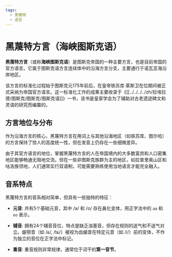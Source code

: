 ```yaml
---
tags:
  - 黑蔑特
  - 语言
---
```

# 黑蔑特方言（海峡图斯克语）

**黑蔑特方言**（或称**海峡图斯克语**）是图斯克帝国的一种主要方言，也是目前帝国的官方语言。它属于图斯克语方言连续体中的沿海方言分支，主要通行于诺瓦亚海沿岸地区。

该方言的标准化过程始于图斯克元175年前后，在皇帝铁苏库·莱斯卫在位期间被正式采纳为帝国官方语言。这一标准化工作的成果主要收录于《[[../../../../zh/拉埃拉德/图斯克/图斯克/图斯克语]]》一书，该书是皇家学会为了辅助对古老遗迹碑文和灵语的研究而编纂的。

## 方言地位与分布

作为沿海方言的核心，黑蔑特方言在用词上与其他沿海地区（如铁苏库、图尔哈）的方言保持了惊人的高度统一性，但在发音上仍存在一些细微差异。

由于其官方语言的地位，掌握黑蔑特方言的人在帝国境内的大多数富庶和人口密集地区能够畅通无阻地交流。但在一些非图斯克族群为主的地区，如拉普里奥山区和咕洛族领地，人们通常实行双语制，可能需要熟练使用当地语言才能完全融入。

## 音系特点

黑蔑特方言的音系相对简单，但具有一些独特的特征：

- **元音**: 共有5个基础元音，其中 /a/ 和 /o/ 存在鼻化变体，用正字法中的 `aa` 和 `oo` 表示。
    
- **辅音**: 拥有24个辅音音位，特点是缺乏浊塞音，但存在规则的送气和不送气对立。龈颚音（如 /ɕ/, /tɕ/）被视为齿龈音在特定元音（如 /i/）前的变体，不作为独立的音位在正字法中标记。
    
- **重音**: 重音规则非常规律，通常位于词干的**第一音节**。

